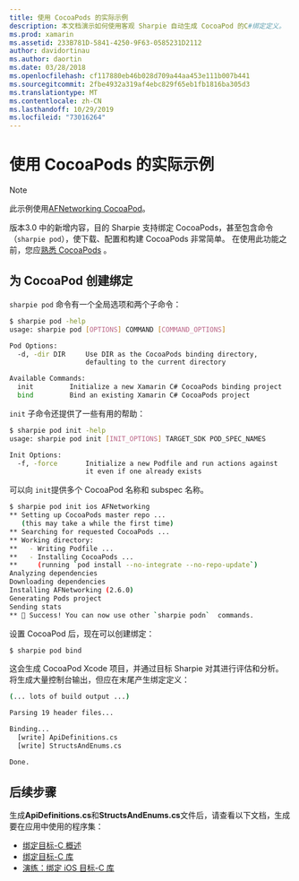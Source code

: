 ```yaml
---
title: 使用 CocoaPods 的实际示例
description: 本文档演示如何使用客观 Sharpie 自动生成 CocoaPod 的C#绑定定义。
ms.prod: xamarin
ms.assetid: 233B781D-5841-4250-9F63-0585231D2112
author: davidortinau
ms.author: daortin
ms.date: 03/28/2018
ms.openlocfilehash: cf117880eb46b028d709a44aa453e111b007b441
ms.sourcegitcommit: 2fbe4932a319af4ebc829f65eb1fb1816ba305d3
ms.translationtype: MT
ms.contentlocale: zh-CN
ms.lasthandoff: 10/29/2019
ms.locfileid: "73016264"
---
```

# <a name="real-world-example-using-cocoapods"></a>使用 CocoaPods 的实际示例

> [!NOTE]
> 此示例使用[AFNetworking CocoaPod](https://cocoapods.org/pods/AFNetworking)。

版本3.0 中的新增内容，目的 Sharpie 支持绑定 CocoaPods，甚至包含命令（`sharpie pod`），使下载、配置和构建 CocoaPods 非常简单。 在使用此功能之前，您应[熟悉 CocoaPods](https://cocoapods.org) 。

## <a name="creating-a-binding-for-a-cocoapod"></a>为 CocoaPod 创建绑定

`sharpie pod` 命令有一个全局选项和两个子命令：

```bash
$ sharpie pod -help
usage: sharpie pod [OPTIONS] COMMAND [COMMAND_OPTIONS]

Pod Options:
  -d, -dir DIR     Use DIR as the CocoaPods binding directory,
                   defaulting to the current directory

Available Commands:
  init         Initialize a new Xamarin C# CocoaPods binding project
  bind         Bind an existing Xamarin C# CocoaPods project
```

`init` 子命令还提供了一些有用的帮助：

```bash
$ sharpie pod init -help
usage: sharpie pod init [INIT_OPTIONS] TARGET_SDK POD_SPEC_NAMES

Init Options:
  -f, -force       Initialize a new Podfile and run actions against
                   it even if one already exists
```

可以向 `init`提供多个 CocoaPod 名称和 subspec 名称。

```bash
$ sharpie pod init ios AFNetworking
** Setting up CocoaPods master repo ...
   (this may take a while the first time)
** Searching for requested CocoaPods ...
** Working directory:
**   - Writing Podfile ...
**   - Installing CocoaPods ...
**     (running `pod install --no-integrate --no-repo-update`)
Analyzing dependencies
Downloading dependencies
Installing AFNetworking (2.6.0)
Generating Pods project
Sending stats
** 🍻 Success! You can now use other `sharpie podn`  commands.
```

设置 CocoaPod 后，现在可以创建绑定：

```bash
$ sharpie pod bind
```

这会生成 CocoaPod Xcode 项目，并通过目标 Sharpie 对其进行评估和分析。 将生成大量控制台输出，但应在末尾产生绑定定义：

```bash
(... lots of build output ...)

Parsing 19 header files...

Binding...
  [write] ApiDefinitions.cs
  [write] StructsAndEnums.cs

Done.
```

## <a name="next-steps"></a>后续步骤

生成**ApiDefinitions.cs**和**StructsAndEnums.cs**文件后，请查看以下文档，生成要在应用中使用的程序集：

- [绑定目标-C 概述](~/cross-platform/macios/binding/overview.md)
- [绑定目标-C 库](~/cross-platform/macios/binding/objective-c-libraries.md)
- [演练：绑定 iOS 目标-C 库](~/ios/platform/binding-objective-c/walkthrough.md)
